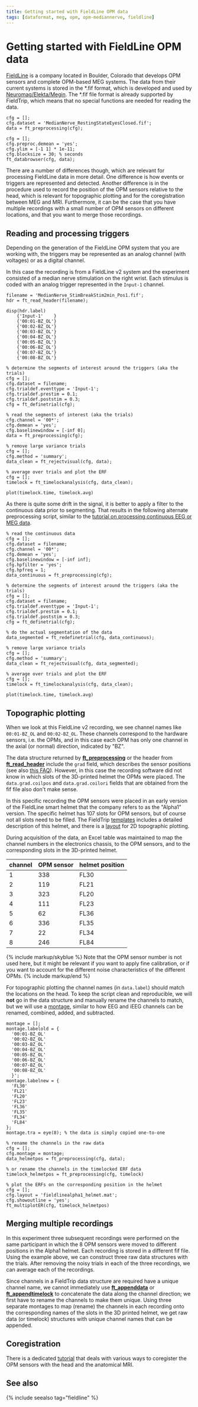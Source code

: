 ```yaml
---
title: Getting started with FieldLine OPM data
tags: [dataformat, meg, opm, opm-mediannerve, fieldline]
---
```


# Getting started with FieldLine OPM data

[FieldLine](https://fieldlineinc.com/) is a company located in Boulder, Colorado that develops OPM sensors and complete OPM-based MEG systems. The data from their current systems is stored in the \*.fif format, which is developed and used by [Neuromag/Elekta/Megin](/getting_started/neuromag). The \*.fif file format is already supported by FieldTrip, which means that no special functions are needed for reading the data.

    cfg = [];
    cfg.dataset = 'MedianNerve_RestingStateEyesClosed.fif';
    data = ft_preprocessing(cfg);
    
    cfg = [];
    cfg.preproc.demean = 'yes';
    cfg.ylim = [-1 1] * 1e-11;
    cfg.blocksize = 30; % seconds
    ft_databrowser(cfg, data);

There are a number of differences though, which are relevant for processing FieldLine data in more detail. One difference is how events or triggers are represented and detected. Another difference is in the procedure used to record the position of the OPM sensors relative to the head, which is relevant for topographic plotting and for the coregistration between MEG and MRI. Furthermore, it can be the case that you have multiple recordings with a small number of OPM sensors on different locations, and that you want to merge those recordings.

## Reading and processing triggers

Depending on the generation of the FieldLine OPM system that you are working with, the triggers may be represented as an analog channel (with voltages) or as a digital channel.

In this case the recording is from a FieldLine v2 system and the experiment consisted of a median nerve stimulation on the right wrist. Each stimulus is coded with an analog trigger represented in the `Input-1` channel.

    filename = 'MedianNerve_StimBreakStim2min_Pos1.fif';
    hdr = ft_read_header(filename);

    disp(hdr.label)
        {'Input-1'    }
        {'00:01-BZ_OL'}
        {'00:02-BZ_OL'}
        {'00:03-BZ_OL'}
        {'00:04-BZ_OL'}
        {'00:05-BZ_OL'}
        {'00:06-BZ_OL'}
        {'00:07-BZ_OL'}
        {'00:08-BZ_OL'}

    % determine the segments of interest around the triggers (aka the trials)
    cfg = [];
    cfg.dataset = filename;
    cfg.trialdef.eventtype = 'Input-1';
    cfg.trialdef.prestim = 0.1;
    cfg.trialdef.poststim = 0.3;
    cfg = ft_definetrial(cfg);

    % read the segments of interest (aka the trials)
    cfg.channel = '00*';
    cfg.demean = 'yes';
    cfg.baselinewindow = [-inf 0];
    data = ft_preprocessing(cfg);

    % remove large variance trials
    cfg = [];
    cfg.method = 'summary';
    data_clean = ft_rejectvisual(cfg, data);

    % average over trials and plot the ERF
    cfg = [];
    timelock = ft_timelockanalysis(cfg, data_clean);

    plot(timelock.time, timelock.avg)

As there is quite some drift in the signal, it is better to apply a filter to the continuous data prior to segmenting. That results in the following alternate preprocessing script, similar to the [tutorial on processing continuous EEG or MEG data](/tutorial/continuous/).

    % read the continuous data
    cfg = [];
    cfg.dataset = filename;
    cfg.channel = '00*';
    cfg.demean = 'yes';
    cfg.baselinewindow = [-inf inf];
    cfg.hpfilter = 'yes';
    cfg.hpfreq = 1;
    data_continuous = ft_preprocessing(cfg);

    % determine the segments of interest around the triggers (aka the trials)
    cfg = [];
    cfg.dataset = filename;
    cfg.trialdef.eventtype = 'Input-1';
    cfg.trialdef.prestim = 0.1;
    cfg.trialdef.poststim = 0.3;
    cfg = ft_definetrial(cfg);

    % do the actual segmentation of the data
    data_segmented = ft_redefinetrial(cfg, data_continuous);

    % remove large variance trials
    cfg = [];
    cfg.method = 'summary';
    data_clean = ft_rejectvisual(cfg, data_segmented);

    % average over trials and plot the ERF
    cfg = [];
    timelock = ft_timelockanalysis(cfg, data_clean);

    plot(timelock.time, timelock.avg)

## Topographic plotting

When we look at this FieldLine v2 recording, we see channel names like `00:01-BZ_OL` and `00:02-BZ_OL`. These channels correspond to the hardware sensors, i.e. the OPMs, and in this case each OPM has only one channel in the axial (or normal) direction, indicated by "BZ".

The data structure returned by **[ft_preprocessing](/reference/ft_preprocessing)** or the header from **[ft_read_header](/reference/fileio/ft_read_header)** include the `grad` field, which describes the sensor positions (see also [this FAQ](/faq/how_are_electrodes_magnetometers_or_gradiometers_described)). However, in this case the recording software did not know in which slots of the 3D-printed helmet the OPMs were placed. The `data.grad.coilpos` and `data.grad.coilori` fields that are obtained from the fif file also don't make sense.

In this specific recording the OPM sensors were placed in an early version of the FieldLine smart helmet that the company refers to as the "Alpha1" version. The specific helmet has 107 slots for OPM sensors, but of course not all slots need to be filled. The FieldTrip [templates](/template/gradiometer) includes a detailed description of this helmet, and there is a [layout](/template/layout/#fieldline-opm-system) for 2D topographic plotting.

During acquisition of the data, an Excel table was maintained to map the channel numbers in the electronics chassis, to the OPM sensors, and to the corresponding slots in the 3D-printed helmet.

| channel | OPM sensor | helmet position |
|---------|------------|-----------------|
| 1       | 338        | FL30            |
| 2       | 119        | FL21            |
| 3       | 323        | FL20            |
| 4       | 111        | FL23            |
| 5       | 62         | FL36            |
| 6       | 336        | FL35            |
| 7       | 22         | FL34            |
| 8       | 246        | FL84            |


{% include markup/skyblue %}
Note that the OPM sensor number is not used here, but it might be relevant if you want to apply fine calibration, or if you want to account for the different noise characteristics of the different OPMs.
{% include markup/end %}

For topographic plotting the channel names (in `data.label`) should match the locations on the head. To keep the script clean and reproducible, we will **not** go in the data structure and manually rename the channels to match, but we will use a [montage](/example/rereference/#montage), similar to how EEG and iEEG channels can be renamed, combined, added, and subtracted.

    montage = [];
    montage.labelold = {
      '00:01-BZ_OL'
      '00:02-BZ_OL'
      '00:03-BZ_OL'
      '00:04-BZ_OL'
      '00:05-BZ_OL'
      '00:06-BZ_OL'
      '00:07-BZ_OL'
      '00:08-BZ_OL'
      }';
    montage.labelnew = {
      'FL30'
      'FL21'
      'FL20'
      'FL23'
      'FL36'
      'FL35'
      'FL34'
      'FL84'
    };
    montage.tra = eye(8); % the data is simply copied one-to-one

    % rename the channels in the raw data
    cfg = [];
    cfg.montage = montage;
    data_helmetpos = ft_preprocessing(cfg, data);

    % or rename the channels in the timelocked ERF data
    timelock_helmetpos = ft_preprocessing(cfg, timelock)

    % plot the ERFs on the corresponding position in the helmet
    cfg = [];
    cfg.layout = 'fieldlinealpha1_helmet.mat';
    cfg.showoutline = 'yes';
    ft_multiplotER(cfg, timelock_helmetpos)

## Merging multiple recordings

In this experiment three subsequent recordings were performed on the same participant in which the 8 OPM sensors were moved to different positions in the Alpha1 helmet. Each recording is stored in a different fif file. Using the example above, we can construct three raw data structures with the trials. After removing the noisy trials in each of the three recordings, we can average each of the recordings.  

Since channels in a FieldTrip data structure are required have a unique channel name, we cannot immediately use **[ft_appenddata](/reference/ft_appenddata)** or **[ft_appendtimelock](/reference/ft_appendtimelock)** to concatenate the data along the channel direction; we first have to rename the channels to make them unique. Using three separate montages to map (rename) the channels in each recording onto the corresponding names of the slots in the 3D printed helmet, we get raw data (or timelock) structures with unique channel names that can be appended.

## Coregistration

There is a dedicated [tutorial](/tutorial/coregistration_opm) that deals with various ways to coregister the OPM sensors with the head and the anatomical MRI. 

## See also

{% include seealso tag="fieldline" %}